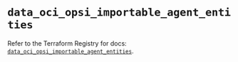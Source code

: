 # `data_oci_opsi_importable_agent_entities`

Refer to the Terraform Registry for docs: [`data_oci_opsi_importable_agent_entities`](https://registry.terraform.io/providers/oracle/oci/7.19.0/docs/data-sources/opsi_importable_agent_entities).
